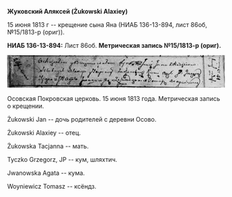 **Жуковский Аляксей (Żukowski Alaxiey)**

15 июня 1813 г -- крещение сына Яна (НИАБ 136-13-894, лист 86об,
№15/1813-р (ориг)).

**НИАБ 136-13-894:** Лист 86об. **Метрическая запись №15/1813-р
(ориг).**

![](./media/9665c13bdaca23fb25d4ca0e4dcb027761c58e60.png)

Осовская Покровская церковь. 15 июня 1813 года. Метрическая запись о
крещении.

Żukowski Jan -- дочь родителей с деревни Осовo.

Żukowski Alaxiey -- отец.

Żukowska Tacjanna -- мать.

Tyczko Grzegorz, JP -- кум, шляхтич.

Jwanowska Agata -- кума.

Woyniewicz Tomasz -- ксёндз.
